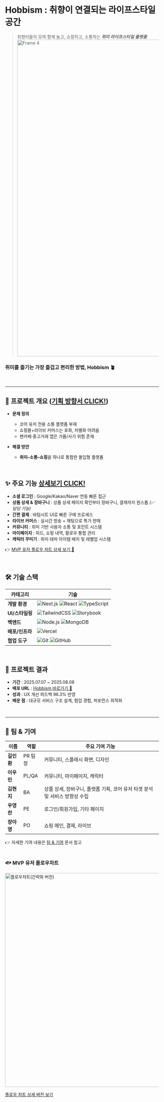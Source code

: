 # Hobbism : 취향이 연결되는 라이프스타일 공간

> 취향러들이 모여 함께 놀고, 쇼핑하고, 소통하는 **_취미 라이프스타일 플랫폼_**  
> <img width="1036" height="auto" alt="Frame 4" src="https://github.com/user-attachments/assets/ff86e93d-d275-4a05-8ceb-3769ccab62c2" />

### 취미를 즐기는 가장 즐겁고 편리한 방법, Hobbism 🪴

<br />
<hr />

## 📢 프로젝트 개요 ([기획 방향서 CLICK!](./Hobbism-플랫폼-기획-방향서))

- **문제 정의**
  - 코어 유저 전용 소통 플랫폼 부재
  - 쇼핑몰+라이브 커머스는 포화, 차별화 어려움
  - 팬카페·중고거래 앱은 가품/사기 위험 존재

- **해결 방안**
  - **취미–소통–쇼핑**을 하나로 통합한 몰입형 플랫폼

<br />

## ✨ 주요 기능 [상세보기 CLICK!](./기능-상세-보기)

- **소셜 로그인** : Google/Kakao/Naver 연동 빠른 접근
- **상품 상세 & 장바구니** : 상품 상세 페이지 확인부터 장바구니, 결제까지 원스톱 _(✅ 담당 기능)_
- **간편 결제** : 바텀시트 UI로 빠른 구매 프로세스
- **라이브 커머스** : 실시간 방송 + 채팅으로 특가 판매
- **커뮤니티** : 취미 기반 사용자 소통 및 포인트 시스템
- **마이페이지** : 피드, 쇼핑 내역, 팔로우 통합 관리
- **캐릭터 꾸미기** : 취미 테마 아이템 배치 및 레벨업 시스템

👉 [MVP 유저 플로우 차트 상세 보기 🔗](https://drive.google.com/file/d/1qlFVfXZBTtbwlmW-Bs1LSlT45L72_NE9/view?usp=sharing)

<br />

## 🛠️ 기술 스택

| 카테고리        | 기술                                                                                                                                                                                                                                                                                                                            |
| --------------- | ------------------------------------------------------------------------------------------------------------------------------------------------------------------------------------------------------------------------------------------------------------------------------------------------------------------------------- |
| **개발 환경**   | ![Next.js](https://img.shields.io/badge/Next.js-000000?style=for-the-badge&logo=nextdotjs&logoColor=white) ![React](https://img.shields.io/badge/React-61DAFB?style=for-the-badge&logo=react&logoColor=black) ![TypeScript](https://img.shields.io/badge/TypeScript-3178C6?style=for-the-badge&logo=typescript&logoColor=white) |
| **UI/스타일링** | ![TailwindCSS](https://img.shields.io/badge/Tailwind_CSS-38B2AC?style=for-the-badge&logo=tailwind-css&logoColor=white) ![Storybook](https://img.shields.io/badge/Storybook-FF4785?style=for-the-badge&logo=storybook&logoColor=white)                                                                                           |
| **백엔드**      | ![Node.js](https://img.shields.io/badge/Node.js-339933?style=for-the-badge&logo=nodedotjs&logoColor=white) ![MongoDB](https://img.shields.io/badge/MongoDB-47A248?style=for-the-badge&logo=mongodb&logoColor=white)                                                                                                             |
| **배포/인프라** | ![Vercel](https://img.shields.io/badge/Vercel-000000?style=for-the-badge&logo=vercel&logoColor=white)                                                                                                                                                                                                                           |
| **협업 도구**   | ![Git](https://img.shields.io/badge/Git-F05032?style=for-the-badge&logo=git&logoColor=white) ![GitHub](https://img.shields.io/badge/GitHub-181717?style=for-the-badge&logo=github&logoColor=white)                                                                                                                              |

<br />

## 🌟 프로젝트 결과

- **기간** : 2025.07.07 ~ 2025.08.08
- **배포 URL** : [Hobbism 바로가기 🔗](#)
- **성과** : UX 개선 피드백 96.3% 반영
- **배운 점** : 대규모 서비스 구조 설계, 협업 경험, 퍼포먼스 최적화

<br />
<hr />

## 👥 팀 & 기여

| 이름       | 역할    | 주요 기여 기능                                                              |
| ---------- | ------- | --------------------------------------------------------------------------- |
| **길인환** | PR 팀장 | 커뮤니티, 스플래시 화면, 디자인                                             |
| **이우민** | PL/QA   | 커뮤니티, 마이페이지, 캐릭터                                                |
| **김현지** | BA      | 상품 상세, 장바구니, 플랫폼 기획, 코어 유저 타겟 분석 및 서비스 방향성 수립 |
| **우영찬** | PE      | 로그인/회원가입, 기타 페이지                                                |
| **장아영** | PO      | 쇼핑 메인, 결제, 라이브                                                     |

👉 자세한 기여 내용은 [팀 & 기여](./팀-&-기여) 문서 참고
<br />
<br />

### 🐟 MVP 유저 플로우차트

<img width="700" height="auto" alt="플로우차트(간략화 버전)" src="https://github.com/user-attachments/assets/beaf8338-04e5-4ec4-8d7f-e3478e1da274" />

[플로우 차트 상세 버전 보기](https://drive.google.com/file/d/1qlFVfXZBTtbwlmW-Bs1LSlT45L72_NE9/view?usp=sharing)
